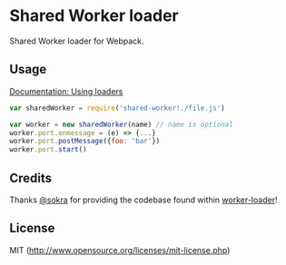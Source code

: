# Shared Worker loader

Shared Worker loader for Webpack.

## Usage

[Documentation: Using loaders](http://webpack.github.io/docs/using-loaders.html)

``` javascript
var sharedWorker = require('shared-worker!./file.js')

var worker = new sharedWorker(name) // name is optional
worker.port.onmessage = (e) => {...}
worker.port.postMessage({foo: 'bar'})
worker.port.start()
```

## Credits

Thanks [@sokra](https://github.com/sokra) for providing the codebase found within [worker-loader](https://github.com/webpack/worker-loader)!

## License

MIT (http://www.opensource.org/licenses/mit-license.php)
